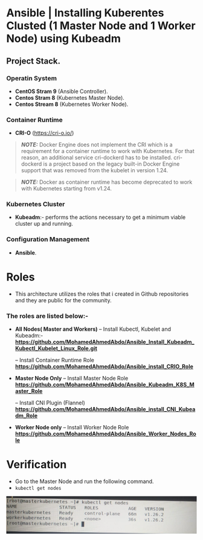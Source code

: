 # Ansible | Installing Kuberentes Clusted (1 Master Node and 1 Worker Node) using Kubeadm

## Project Stack.

### Operatin System
- **CentOS Stram 9** (Ansible Controller).
- **Centos Stram 8** (Kubernetes Master Node).
- **Centos Stream 8** (Kubernetes Worker Node).

### Container Runtime
- **CRI-O** (https://cri-o.io/)

> **_NOTE:_**
Docker Engine does not implement the CRI which is a requirement for a container runtime to work with Kubernetes. For that reason, an additional service cri-dockerd has to be installed. cri-dockerd is a project based on the legacy built-in Docker Engine support that was removed from the kubelet in version 1.24.

> **_NOTE:_**
Docker as container runtime has become deprecated to work with Kubernetes starting from v1.24. 


### Kubernetes Cluster
- **Kubeadm**:- performs the actions necessary to get a minimum viable cluster up and running.

### Configuration Management
- **Ansible**.


# Roles
- This architecture utilizes the roles that i created in Github repositories and they are public for the community.

### The roles are listed below:-
- **All Nodes( Master and Workers)**
  – Install Kubectl, Kubelet and Kubeadm:-
**https://github.com/MohamedAhmedAbdo/Ansible_Install_Kubeadm_Kubectl_Kubelet_Linux_Role.git**

  – Install Container Runtime Role
 **https://github.com/MohamedAhmedAbdo/Ansible_install_CRIO_Role**

- **Master Node Only**
  – Install Master Node Role
**https://github.com/MohamedAhmedAbdo/Ansible_Kubeadm_K8S_Master_Role**

  – Install CNI Plugin (Flannel)
**https://github.com/MohamedAhmedAbdo/Ansible_install_CNI_Kubeadm_Role**

- **Worker Node only**
  – Install Worker Node Role
**https://github.com/MohamedAhmedAbdo/Ansible_Worker_Nodes_Role**

# Verification
- Go to the Master Node and run the following command.
 - `kubectl get nodes`

![alt text](https://github.com/mo7medsalah7/Install-Kubernetes-Cluster-Using-Ansible-and-Kubeadm/blob/main/diagrams/verification.png)
